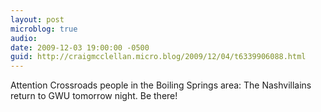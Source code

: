 ```yaml
---
layout: post
microblog: true
audio: 
date: 2009-12-03 19:00:00 -0500
guid: http://craigmcclellan.micro.blog/2009/12/04/t6339906088.html
---
```

Attention Crossroads people in the Boiling Springs area: The Nashvillains return to GWU tomorrow night.  Be there!
